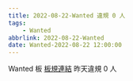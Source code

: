 ```yaml
---
title: 2022-08-22-Wanted 違規 0 人
tags:
    - Wanted
abbrlink: 2022-08-22-Wanted
date: Wanted-2022-08-22 12:00:00
---
```

Wanted 板 [板規連結](https://www.ptt.cc/bbs/Wanted/M.1608829773.A.D3B.html)
昨天違規 0 人
